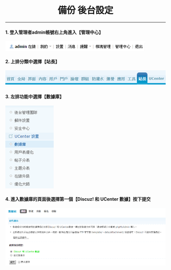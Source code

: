 # **<center>備份 後台設定</center>**

---

#### 1. 登入管理者admin帳號右上角進入【管理中心】
![](../img/bkup_part1/part1_1.png)

#### 2. 上排分類中選擇【站長】
![](../img/bkup_part1/part1_2.png)

#### 3. 左排功能中選擇【數據庫】
![](../img/bkup_part1/part1_3.png)

#### 4. 進入數據庫的頁面後選擇第一個【Discuz! 和 UCenter 數據】按下提交
![](../img/bkup_part1/part1_4.png)